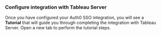 ### Configure integration with Tableau Server

Once you have configured your Auth0 SSO integration, you will see a **Tutorial** that will guide you through completing the integration with Tableau Server. Open a new tab to perform the tutorial steps.
